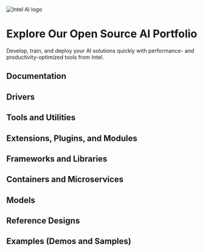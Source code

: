![Intel AI logo](/img/ai-logo-thumbnail.gif "Intel AI")
# Explore Our Open Source AI Portfolio
Develop, train, and deploy your AI solutions quickly with performance- and productivity-optimized tools from Intel. 

## Documentation

## Drivers

## Tools and Utilities

## Extensions, Plugins, and Modules

## Frameworks and Libraries

## Containers and Microservices

## Models

## Reference Designs 

## Examples (Demos and Samples)
